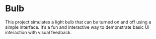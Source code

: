 # Bulb
This project simulates a light bulb that can be turned on and off using a simple interface. It’s a fun and interactive way to demonstrate basic UI interaction with visual feedback.
